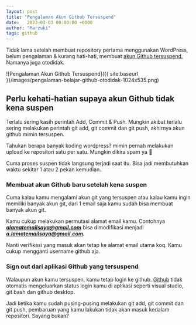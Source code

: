 ```yaml
---
layout: post
title: "Pengalaman Akun Github Tersuspend"
date:   2023-03-03 00:00:00 +0000
author: "Marzuki"
tags: github
---
```

Tidak lama setelah membuat repository pertama menggunakan WordPress, belum pengalaman & kurang hati-hati, membuat <a href="https://utaramas.github.io/pageone" target="_blank">akun Github tersuspend.</a> Namanya juga otodidak.

![Pengalaman Akun Github Tersuspend]({{ site.baseurl }}/images/pengalaman-belajar-github-otodidak-1024x535.png)

## Perlu kehati-hatian supaya akun Github tidak kena suspen

Terlalu sering kasih perintah Add, Commit & Push. Mungkin akibat terlalu sering melakukan perintah git add, git commit dan git push, akhirnya akun github mimin tersuspen. 

Tahukan berapa banyak koding wordpress? mimin pernah melakukan upload ke repositori satu per satu. Mungkin dikira spam ya 🙁

Cuma proses suspen tidak langsung terjadi saat itu. Bisa jadi membutuhkan waktu sekitar 1 atau 2 pekan kemudian.

### Membuat akun Github baru setelah kena suspen

Cuma kalau kamu mengalami akun git yang tersuspen atau kalau kamu ingin memiliki banyak akun git, dari 1 email saja kamu sudah bisa membuat banyak akun git.

Kamu cukup melakukan permutasi alamat email kamu. Contohnya ***alamatemailsaya@gmail.com*** bisa dimodifikasi menjadi ***a.lamatemailsaya@gmail.com.***

Nanti verifikasi yang masuk akan tetap ke alamat email utama koq. Kamu cukup mengganti username github aja.

### Sign out dari aplikasi Github yang tersuspend

Walaupun akun kamu tersuspen, kamu tetap login ke github. <a href="https://github.com/utaramas/hotelslist" target="_blank">Github</a> tidak otomatis mengeluarkan status login kamu di aplikasi seperti visual studio, git bash dan github desktop.

Jadi ketika kamu sudah pusing-pusing melakukan git add, git commit dan git push, pembaruan yang kamu lakukan tidak akan masuk kedalam repositori. Sayang bukan?